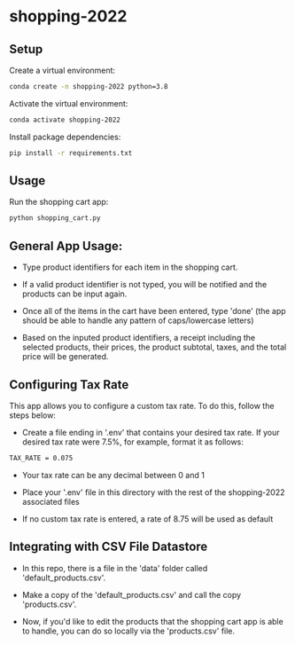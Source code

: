 # shopping-2022

## Setup 

Create a virtual environment: 

```sh
conda create -n shopping-2022 python=3.8
```

Activate the virtual environment: 

```sh
conda activate shopping-2022
```

Install package dependencies: 

```sh
pip install -r requirements.txt
```

## Usage 

Run the shopping cart app: 

```sh
python shopping_cart.py
```

## General App Usage: 

- Type product identifiers for each item in the shopping cart. 

- If a valid product identifier is not typed, you will be notified and the products can be input again.

- Once all of the items in the cart have been entered, type 'done' (the app should be able to handle any pattern of caps/lowercase letters)

- Based on the inputed product identifiers, a receipt including the selected products, their prices, the product subtotal, taxes, and the total price will be generated. 


## Configuring Tax Rate 

This app allows you to configure a custom tax rate. To do this, follow the steps below: 

- Create a file ending in '.env' that contains your desired tax rate. If your desired tax rate were 7.5%, for example, format it as follows:

```sh
TAX_RATE = 0.075
```

- Your tax rate can be any decimal between 0 and 1

- Place your '.env' file in this directory with the rest of the shopping-2022 associated files

- If no custom tax rate is entered, a rate of 8.75 will be used as default 


## Integrating with CSV File Datastore

- In this repo, there is a file in the 'data' folder called 'default_products.csv'. 

- Make a copy of the 'default_products.csv' and call the copy 'products.csv'.

- Now, if you'd like to edit the products that the shopping cart app is able to handle, you can do so locally via the 'products.csv' file. 